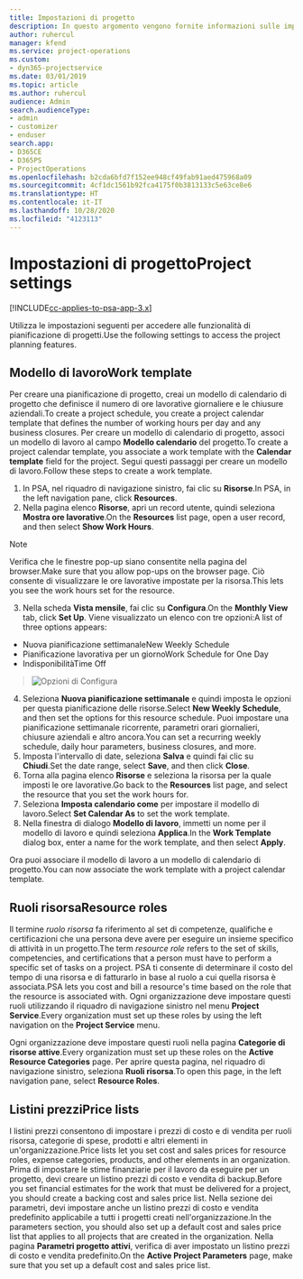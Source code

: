 ```yaml
---
title: Impostazioni di progetto
description: In questo argomento vengono fornite informazioni sulle impostazioni per la gestione di progetti.
author: ruhercul
manager: kfend
ms.service: project-operations
ms.custom:
- dyn365-projectservice
ms.date: 03/01/2019
ms.topic: article
ms.author: ruhercul
audience: Admin
search.audienceType:
- admin
- customizer
- enduser
search.app:
- D365CE
- D365PS
- ProjectOperations
ms.openlocfilehash: b2cda6bfd7f152ee948cf49fab91aed475968a09
ms.sourcegitcommit: 4cf1dc1561b92fca4175f0b3813133c5e63ce8e6
ms.translationtype: HT
ms.contentlocale: it-IT
ms.lasthandoff: 10/28/2020
ms.locfileid: "4123113"
---
```

# <a name="project-settings"></a><span data-ttu-id="8f576-103">Impostazioni di progetto</span><span class="sxs-lookup"><span data-stu-id="8f576-103">Project settings</span></span>

[!INCLUDE[cc-applies-to-psa-app-3.x](../includes/cc-applies-to-psa-app-3x.md)]

<span data-ttu-id="8f576-104">Utilizza le impostazioni seguenti per accedere alle funzionalità di pianificazione di progetti.</span><span class="sxs-lookup"><span data-stu-id="8f576-104">Use the following settings to access the project planning features.</span></span>

## <a name="work-template"></a><span data-ttu-id="8f576-105">Modello di lavoro</span><span class="sxs-lookup"><span data-stu-id="8f576-105">Work template</span></span>

<span data-ttu-id="8f576-106">Per creare una pianificazione di progetto, creai un modello di calendario di progetto che definisce il numero di ore lavorative giornaliere e le chiusure aziendali.</span><span class="sxs-lookup"><span data-stu-id="8f576-106">To create a project schedule, you create a project calendar template that defines the number of working hours per day and any business closures.</span></span> <span data-ttu-id="8f576-107">Per creare un modello di calendario di progetto, associ un modello di lavoro al campo **Modello calendario** del progetto.</span><span class="sxs-lookup"><span data-stu-id="8f576-107">To create a project calendar template, you associate a work template with the **Calendar template** field for the project.</span></span> <span data-ttu-id="8f576-108">Segui questi passaggi per creare un modello di lavoro.</span><span class="sxs-lookup"><span data-stu-id="8f576-108">Follow these steps to create a work template.</span></span>

1. <span data-ttu-id="8f576-109">In PSA, nel riquadro di navigazione sinistro, fai clic su **Risorse**.</span><span class="sxs-lookup"><span data-stu-id="8f576-109">In PSA, in the left navigation pane, click **Resources**.</span></span> 
2. <span data-ttu-id="8f576-110">Nella pagina elenco **Risorse**, apri un record utente, quindi seleziona **Mostra ore lavorative**.</span><span class="sxs-lookup"><span data-stu-id="8f576-110">On the **Resources** list page, open a user record, and then select **Show Work Hours**.</span></span>

  > [!NOTE]
  > <span data-ttu-id="8f576-111">Verifica che le finestre pop-up siano consentite nella pagina del browser.</span><span class="sxs-lookup"><span data-stu-id="8f576-111">Make sure that you allow pop-ups on the browser page.</span></span> <span data-ttu-id="8f576-112">Ciò consente di visualizzare le ore lavorative impostate per la risorsa.</span><span class="sxs-lookup"><span data-stu-id="8f576-112">This lets you see the work hours set for the resource.</span></span>
  
3. <span data-ttu-id="8f576-113">Nella scheda **Vista mensile**, fai clic su **Configura**.</span><span class="sxs-lookup"><span data-stu-id="8f576-113">On the **Monthly View** tab, click **Set Up**.</span></span> <span data-ttu-id="8f576-114">Viene visualizzato un elenco con tre opzioni:</span><span class="sxs-lookup"><span data-stu-id="8f576-114">A list of three options appears:</span></span> 

  - <span data-ttu-id="8f576-115">Nuova pianificazione settimanale</span><span class="sxs-lookup"><span data-stu-id="8f576-115">New Weekly Schedule</span></span>
  - <span data-ttu-id="8f576-116">Pianificazione lavorativa per un giorno</span><span class="sxs-lookup"><span data-stu-id="8f576-116">Work Schedule for One Day</span></span>
  - <span data-ttu-id="8f576-117">Indisponibilità</span><span class="sxs-lookup"><span data-stu-id="8f576-117">Time Off</span></span>

> ![Opzioni di Configura](media/project-13.png)

4. <span data-ttu-id="8f576-119">Seleziona **Nuova pianificazione settimanale** e quindi imposta le opzioni per questa pianificazione delle risorse.</span><span class="sxs-lookup"><span data-stu-id="8f576-119">Select **New Weekly Schedule**, and then set the options for this resource schedule.</span></span> <span data-ttu-id="8f576-120">Puoi impostare una pianificazione settimanale ricorrente, parametri orari giornalieri, chiusure aziendali e altro ancora.</span><span class="sxs-lookup"><span data-stu-id="8f576-120">You can set a recurring weekly schedule, daily hour parameters, business closures, and more.</span></span>
5. <span data-ttu-id="8f576-121">Imposta l'intervallo di date, seleziona **Salva** e quindi fai clic su **Chiudi**.</span><span class="sxs-lookup"><span data-stu-id="8f576-121">Set the date range, select **Save**, and then click **Close**.</span></span> 
6. <span data-ttu-id="8f576-122">Torna alla pagina elenco **Risorse** e seleziona la risorsa per la quale imposti le ore lavorative.</span><span class="sxs-lookup"><span data-stu-id="8f576-122">Go back to the **Resources** list page, and select the resource that you set the work hours for.</span></span> 
7. <span data-ttu-id="8f576-123">Seleziona **Imposta calendario come** per impostare il modello di lavoro.</span><span class="sxs-lookup"><span data-stu-id="8f576-123">Select **Set Calendar As** to set the work template.</span></span> 
8. <span data-ttu-id="8f576-124">Nella finestra di dialogo **Modello di lavoro**, immetti un nome per il modello di lavoro e quindi seleziona **Applica**.</span><span class="sxs-lookup"><span data-stu-id="8f576-124">In the **Work Template** dialog box, enter a name for the work template, and then select **Apply**.</span></span> 

<span data-ttu-id="8f576-125">Ora puoi associare il modello di lavoro a un modello di calendario di progetto.</span><span class="sxs-lookup"><span data-stu-id="8f576-125">You can now associate the work template with a project calendar template.</span></span>

## <a name="resource-roles"></a><span data-ttu-id="8f576-126">Ruoli risorsa</span><span class="sxs-lookup"><span data-stu-id="8f576-126">Resource roles</span></span>

<span data-ttu-id="8f576-127">Il termine *ruolo risorsa* fa riferimento al set di competenze, qualifiche e certificazioni che una persona deve avere per eseguire un insieme specifico di attività in un progetto.</span><span class="sxs-lookup"><span data-stu-id="8f576-127">The term *resource role* refers to the set of skills, competencies, and certifications that a person must have to perform a specific set of tasks on a project.</span></span> <span data-ttu-id="8f576-128">PSA ti consente di determinare il costo del tempo di una risorsa e di fatturarlo in base al ruolo a cui quella risorsa è associata.</span><span class="sxs-lookup"><span data-stu-id="8f576-128">PSA lets you cost and bill a resource's time based on the role that the resource is associated with.</span></span> <span data-ttu-id="8f576-129">Ogni organizzazione deve impostare questi ruoli utilizzando il riquadro di navigazione sinistro nel menu **Project Service**.</span><span class="sxs-lookup"><span data-stu-id="8f576-129">Every organization must set up these roles by using the left navigation on the **Project Service** menu.</span></span>

<span data-ttu-id="8f576-130">Ogni organizzazione deve impostare questi ruoli nella pagina **Categorie di risorse attive**.</span><span class="sxs-lookup"><span data-stu-id="8f576-130">Every organization must set up these roles on the **Active Resource Categories** page.</span></span> <span data-ttu-id="8f576-131">Per aprire questa pagina, nel riquadro di navigazione sinistro, seleziona **Ruoli risorsa**.</span><span class="sxs-lookup"><span data-stu-id="8f576-131">To open this page, in the left navigation pane, select **Resource Roles**.</span></span>

## <a name="price-lists"></a><span data-ttu-id="8f576-132">Listini prezzi</span><span class="sxs-lookup"><span data-stu-id="8f576-132">Price lists</span></span>

<span data-ttu-id="8f576-133">I listini prezzi consentono di impostare i prezzi di costo e di vendita per ruoli risorsa, categorie di spese, prodotti e altri elementi in un'organizzazione.</span><span class="sxs-lookup"><span data-stu-id="8f576-133">Price lists let you set cost and sales prices for resource roles, expense categories, products, and other elements in an organization.</span></span> <span data-ttu-id="8f576-134">Prima di impostare le stime finanziarie per il lavoro da eseguire per un progetto, devi creare un listino prezzi di costo e vendita di backup.</span><span class="sxs-lookup"><span data-stu-id="8f576-134">Before you set financial estimates for the work that must be delivered for a project, you should create a backing cost and sales price list.</span></span> <span data-ttu-id="8f576-135">Nella sezione dei parametri, devi impostare anche un listino prezzi di costo e vendita predefinito applicabile a tutti i progetti creati nell'organizzazione.</span><span class="sxs-lookup"><span data-stu-id="8f576-135">In the parameters section, you should also set up a default cost and sales price list that applies to all projects that are created in the organization.</span></span> <span data-ttu-id="8f576-136">Nella pagina **Parametri progetto attivi**, verifica di aver impostato un listino prezzi di costo e vendita predefinito.</span><span class="sxs-lookup"><span data-stu-id="8f576-136">On the **Active Project Parameters** page, make sure that you set up a default cost and sales price list.</span></span>
